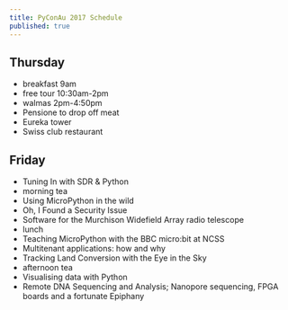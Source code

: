 ```yaml
---
title: PyConAu 2017 Schedule
published: true
---
```


## Thursday
 * breakfast 9am
 * free tour 10:30am-2pm
 * walmas 2pm-4:50pm
 * Pensione to drop off meat 
 * Eureka tower
 * Swiss club restaurant 

## Friday
 * Tuning In with SDR & Python
 * morning tea
 * Using MicroPython in the wild
 * Oh, I Found a Security Issue
 * Software for the Murchison Widefield Array radio telescope
 * lunch 
 * Teaching MicroPython with the BBC micro:bit at NCSS
 * Multitenant applications: how and why
 * Tracking Land Conversion with the Eye in the Sky
 * afternoon tea
 * Visualising data with Python
 * Remote DNA Sequencing and Analysis; Nanopore sequencing, FPGA boards and a fortunate Epiphany
